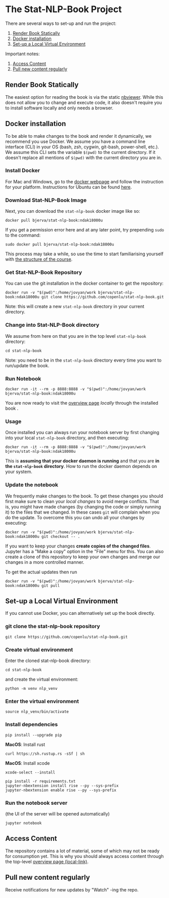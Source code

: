 # The Stat-NLP-Book Project

There are several ways to set-up and run the project:
1. [ Render Book Statically ](#render-book-statically)
2. [ Docker installation ](#install-docker)
3. [ Set-up a Local Virtual Environment ](#set-up-a-local-virtual-environment)

Important notes:
1. [ Access Content ](#access-content)
2. [ Pull new content regularly ](#pull-new-content-regularly)

## Render Book Statically
The easiest option for reading the book is via the static [nbviewer](https://nbviewer.jupyter.org/github/copenlu/stat-nlp-book/blob/master/overview.ipynb). 
While this does not allow you to change and execute code, it also doesn't require you to install software locally and only needs a browser.


## Docker installation 

To be able to make changes to the book and render it dynamically, we recommend you use Docker.
We assume you have a command line interface (CLI) in your OS 
(bash, zsh, cygwin, git-bash, power-shell, etc.). We assume this CLI sets 
 the variable `$(pwd)` to the current directory. If it doesn't replace
 all mentions of `$(pwd)` with the current directory you are in. 

### Install Docker

For Mac and Windows, go to the [docker webpage](https://www.docker.com/get-started) and follow the instruction for your platform. Instructions for Ubuntu can be found [here](https://docs.docker.com/install/linux/docker-ce/ubuntu/#install-docker-ce-1). 

### Download Stat-NLP-Book Image

Next, you can download the `stat-nlp-book` docker image like so:

    docker pull bjerva/stat-nlp-book:ndak18000u

If you get a permission error here and at any later point, try prepending `sudo ` to the command:

    sudo docker pull bjerva/stat-nlp-book:ndak18000u
    
This process may take a while, so use the time to start familiarising yourself with [the structure of the course](https://github.com/copenlu/stat-nlp-book/blob/d88507ad8526ba5a1b56484c20bf72e91d753d5d/overview.ipynb).

### Get Stat-NLP-Book Repository

You can use the git installation in the docker container to get the repository:

    docker run -v "$(pwd)":/home/jovyan/work bjerva/stat-nlp-book:ndak18000u git clone https://github.com/copenlu/stat-nlp-book.git  

Note: this will create a new `stat-nlp-book` directory in your current directory.

### Change into Stat-NLP-Book directory

We assume from here on that you are in the top level `stat-nlp-book` directory:

    cd stat-nlp-book

Note: you need to be in the `stat-nlp-book` directory every time you want to run/update the book.

### Run Notebook

    docker run -it --rm -p 8888:8888 -v "$(pwd)":/home/jovyan/work bjerva/stat-nlp-book:ndak18000u

You are now ready to visit the [overview page](http://localhost:8888/notebooks/overview.ipynb) *locally* through the installed book . 

### Usage

Once installed you can always run your notebook server by first changing
into your local `stat-nlp-book` directory, and then executing:

    docker run -it --rm -p 8888:8888 -v "$(pwd)":/home/jovyan/work bjerva/stat-nlp-book:ndak18000u
    
This is **assuming that your docker daemon is running** and that you are
**in the `stat-nlp-book` directory**. How to run the docker daemon
depends on your system.

### Update the notebook

We frequently make changes to the book. To get these changes you
should first make sure to clean your *local changes* to avoid merge 
conflicts. That is, you might have made changes (by changing the code
or simply running it) to the files that we changed. In these cases `git`
 will complain when you do the update. To overcome this you can undo all
 your changes by executing:
 
    docker run -v "$(pwd)":/home/jovyan/work bjerva/stat-nlp-book:ndak18000u git checkout -- .
    
If you want to keep your changes **create copies of the changed files**.
Jupyter has a "Make a copy" option in the "File" menu for this. You can also create a clone of this repository
to keep your own changes and merge our changes in a more controlled manner. 

To get the actual updates then run

    docker run -v "$(pwd)":/home/jovyan/work bjerva/stat-nlp-book:ndak18000u git pull

## Set-up a Local Virtual Environment

If you cannot use Docker, you can alternatively set up the book directly.

### git clone the stat-nlp-book repository

    git clone https://github.com/copenlu/stat-nlp-book.git

### Create virtual environment
Enter the cloned stat-nlp-book directory:

    cd stat-nlp-book

and create the virtual environment:

    python -m venv nlp_venv

### Enter the virtual environment

    source nlp_venv/bin/activate

### Install dependencies

    pip install --upgrade pip
    
**MacOS**: Install rust

    curl https://sh.rustup.rs -sSf | sh
    
**MacOS**: Install xcode

    xcode-select --install
    
    pip install -r requirements.txt
    jupyter-nbextension install rise --py --sys-prefix
    jupyter-nbextension enable rise --py --sys-prefix    

### Run the notebook server 
(the UI of the server will be opened automatically)

    jupyter notebook
   

## Access Content

The repository contains a lot of material, some of which may not be ready
for consumption yet. This is why you should always access content through
the top-level [overview page (local-link)](http://localhost:8888/notebooks/overview.ipynb).

## Pull new content regularly
Receive notifications for new updates by "Watch" -ing the repo.
